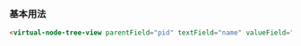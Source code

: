 ### 基本用法

``` html
<virtual-node-tree-view parentField="pid" textField="name" valueField="id"></virtual-node-tree-view>
```
